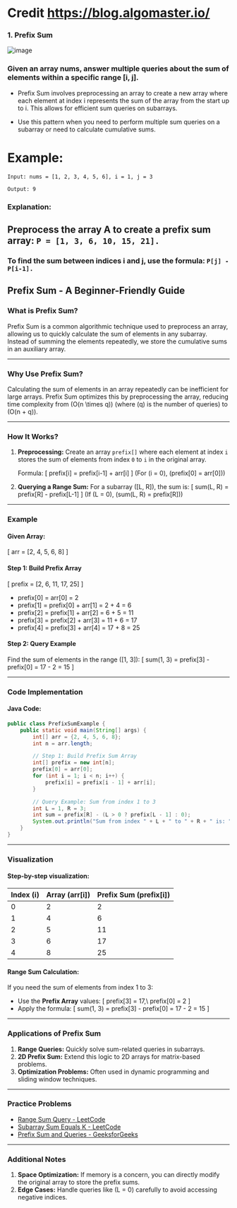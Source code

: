 # Credit https://blog.algomaster.io/
### 1. Prefix Sum


![image](https://github.com/user-attachments/assets/fdeb2d5f-bedd-4c9b-997d-20449b54ba9a)


### Given an array nums, answer multiple queries about the sum of elements within a specific range [i, j].


- Prefix Sum involves preprocessing an array to create a new array where each element at index i represents the sum of the array from the start up to i. This allows for efficient sum queries on subarrays.

- Use this pattern when you need to perform multiple sum queries on a subarray or need to calculate cumulative sums.

# Example:

`Input: nums = [1, 2, 3, 4, 5, 6], i = 1, j = 3`

`Output: 9`

### Explanation:
## Preprocess the array A to create a prefix sum array: `P = [1, 3, 6, 10, 15, 21].`

### To find the sum between indices i and j, use the formula: `P[j] - P[i-1].`




## **Prefix Sum - A Beginner-Friendly Guide**

### **What is Prefix Sum?**
Prefix Sum is a common algorithmic technique used to preprocess an array, allowing us to quickly calculate the sum of elements in any subarray. Instead of summing the elements repeatedly, we store the cumulative sums in an auxiliary array.

---

### **Why Use Prefix Sum?**
Calculating the sum of elements in an array repeatedly can be inefficient for large arrays. Prefix Sum optimizes this by preprocessing the array, reducing time complexity from \(O(n \times q)\) (where \(q\) is the number of queries) to \(O(n + q)\).

---

### **How It Works?**

1. **Preprocessing:**
   Create an array `prefix[]` where each element at index `i` stores the sum of elements from index `0` to `i` in the original array.

   Formula:
   \[
   prefix[i] = prefix[i-1] + arr[i]
   \]
   (For \(i = 0\), \(prefix[0] = arr[0]\))

2. **Querying a Range Sum:**
   For a subarray \([L, R]\), the sum is:
   \[
   sum(L, R) = prefix[R] - prefix[L-1]
   \]
   (If \(L = 0\), \(sum(L, R) = prefix[R]\))

---

### **Example**

#### Given Array:
\[ arr = [2, 4, 5, 6, 8] \]

#### Step 1: Build Prefix Array
\[
prefix = [2, 6, 11, 17, 25]
\]

- prefix[0] = arr[0] = 2  
- prefix[1] = prefix[0] + arr[1] = 2 + 4 = 6  
- prefix[2] = prefix[1] + arr[2] = 6 + 5 = 11  
- prefix[3] = prefix[2] + arr[3] = 11 + 6 = 17  
- prefix[4] = prefix[3] + arr[4] = 17 + 8 = 25  

#### Step 2: Query Example
Find the sum of elements in the range \([1, 3]\):
\[
sum(1, 3) = prefix[3] - prefix[0] = 17 - 2 = 15
\]

---

### **Code Implementation**

#### **Java Code**:
```java
public class PrefixSumExample {
    public static void main(String[] args) {
        int[] arr = {2, 4, 5, 6, 8};
        int n = arr.length;

        // Step 1: Build Prefix Sum Array
        int[] prefix = new int[n];
        prefix[0] = arr[0];
        for (int i = 1; i < n; i++) {
            prefix[i] = prefix[i - 1] + arr[i];
        }

        // Query Example: Sum from index 1 to 3
        int L = 1, R = 3;
        int sum = prefix[R] - (L > 0 ? prefix[L - 1] : 0);
        System.out.println("Sum from index " + L + " to " + R + " is: " + sum);
    }
}
```

---

### **Visualization**
#### Step-by-step visualization:
| Index \(i\) | Array \(arr[i]\) | Prefix Sum \(prefix[i]\) |
|-------------|-----------------|--------------------------|
| 0           | 2               | 2                        |
| 1           | 4               | 6                        |
| 2           | 5               | 11                       |
| 3           | 6               | 17                       |
| 4           | 8               | 25                       |

#### Range Sum Calculation:
If you need the sum of elements from index 1 to 3:
- Use the **Prefix Array** values:
  \[
  prefix[3] = 17,\ prefix[0] = 2
  \]
- Apply the formula:
  \[
  sum(1, 3) = prefix[3] - prefix[0] = 17 - 2 = 15
  \]

---

### **Applications of Prefix Sum**
1. **Range Queries:** Quickly solve sum-related queries in subarrays.
2. **2D Prefix Sum:** Extend this logic to 2D arrays for matrix-based problems.
3. **Optimization Problems:** Often used in dynamic programming and sliding window techniques.

---

### **Practice Problems**
- [Range Sum Query - LeetCode](https://leetcode.com/problems/range-sum-query-immutable/)
- [Subarray Sum Equals K - LeetCode](https://leetcode.com/problems/subarray-sum-equals-k/)
- [Prefix Sum and Queries - GeeksforGeeks](https://practice.geeksforgeeks.org/)

---

### **Additional Notes**
1. **Space Optimization:** If memory is a concern, you can directly modify the original array to store the prefix sums.
2. **Edge Cases:** Handle queries like \(L = 0\) carefully to avoid accessing negative indices.




